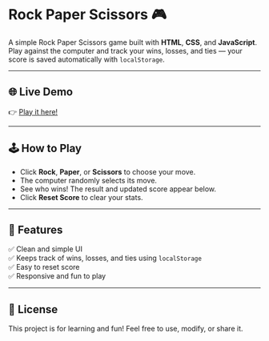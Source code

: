 # Rock Paper Scissors 🎮

A simple Rock Paper Scissors game built with **HTML**, **CSS**, and **JavaScript**.  
Play against the computer and track your wins, losses, and ties — your score is saved automatically with `localStorage`.

---

## 🌐 Live Demo

👉 [Play it here!](https://atharvak2908.github.io/rock-paper-scissors/)

---

## 🕹️ How to Play

- Click **Rock**, **Paper**, or **Scissors** to choose your move.
- The computer randomly selects its move.
- See who wins! The result and updated score appear below.
- Click **Reset Score** to clear your stats.

---

## 📌 Features

✅ Clean and simple UI  
✅ Keeps track of wins, losses, and ties using `localStorage`  
✅ Easy to reset score  
✅ Responsive and fun to play

---

## 📜 License

This project is for learning and fun! Feel free to use, modify, or share it.